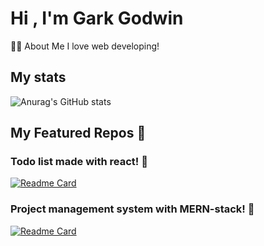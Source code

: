 # Hi , I'm Gark Godwin
🙋‍♂️ About Me
I love web developing!

## My stats
![Anurag's GitHub stats](https://github-readme-stats.vercel.app/api?username=garkgodwin&theme=dracula)

## My Featured Repos :thinking:

### Todo list made with react! :woozy_face:
[![Readme Card](https://github-readme-stats.vercel.app/api/pin/?username=garkgodwin&repo=react-todo-list&theme=dracula)](https://github.com/garkgodwin/react-todo-list)

### Project management system with MERN-stack! :face_with_thermometer:
[![Readme Card](https://github-readme-stats.vercel.app/api/pin/?username=garkgodwin&repo=mern-pms&theme=dracula)](https://github.com/garkgodwin/mern-pms)

